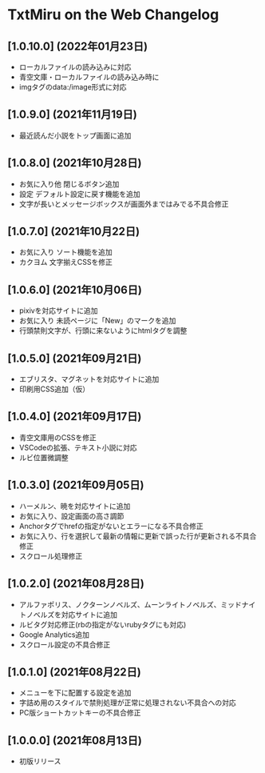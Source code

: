 # TxtMiru on the Web Changelog

## [1.0.10.0] (2022年01月23日)

* ローカルファイルの読み込みに対応
* 青空文庫・ローカルファイルの読み込み時に
* imgタグのdata:/image形式に対応

## [1.0.9.0] (2021年11月19日)

* 最近読んだ小説をトップ画面に追加

## [1.0.8.0] (2021年10月28日)

* お気に入り他 閉じるボタン追加
* 設定 デフォルト設定に戻す機能を追加
* 文字が長いとメッセージボックスが画面外まではみでる不具合修正

## [1.0.7.0] (2021年10月22日)

* お気に入り ソート機能を追加
* カクヨム 文字揃えCSSを修正

## [1.0.6.0] (2021年10月06日)

* pixivを対応サイトに追加
* お気に入り 未読ページに「New」のマークを追加
* 行頭禁則文字が、行頭に来ないようにhtmlタグを調整

## [1.0.5.0] (2021年09月21日)

* エブリスタ、マグネットを対応サイトに追加
* 印刷用CSS追加（仮）

## [1.0.4.0] (2021年09月17日)

* 青空文庫用のCSSを修正
* VSCodeの拡張、テキスト小説に対応
* ルビ位置微調整

## [1.0.3.0] (2021年09月05日)

* ハーメルン、暁を対応サイトに追加
* お気に入り、設定画面の高さ調節
* Anchorタグでhrefの指定がないとエラーになる不具合修正
* お気に入り、行を選択して最新の情報に更新で誤った行が更新される不具合修正
* スクロール処理修正

## [1.0.2.0] (2021年08月28日)

* アルファポリス、ノクターンノベルズ、ムーンライトノベルズ、ミッドナイトノベルズを対応サイトに追加
* ルビタグ対応修正(rbの指定がないrubyタグにも対応)
* Google Analytics追加
* スクロール設定の不具合修正

## [1.0.1.0] (2021年08月22日)

* メニューを下に配置する設定を追加
* 字詰め用のスタイルで禁則処理が正常に処理されない不具合への対応
* PC版ショートカットキーの不具合修正

## [1.0.0.0] (2021年08月13日)

* 初版リリース